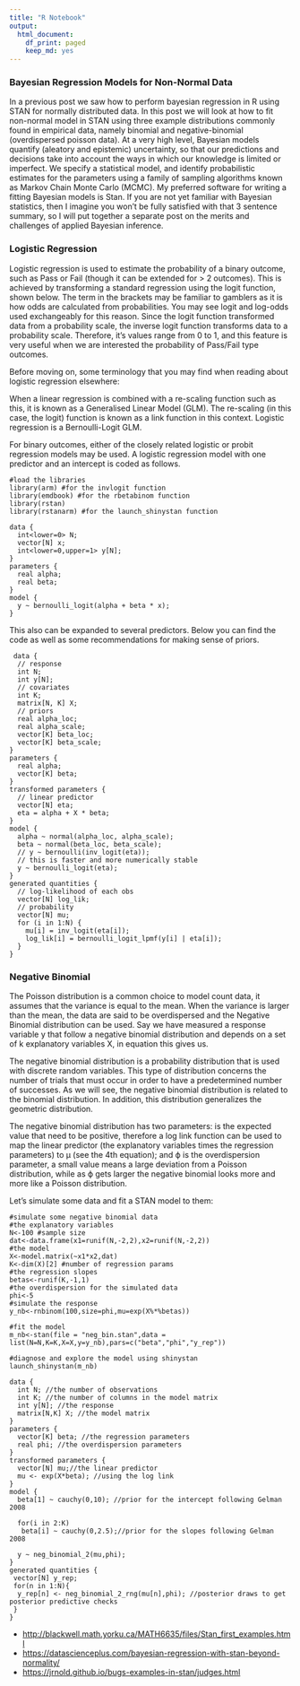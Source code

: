 ```yaml
---
title: "R Notebook"
output:
  html_document:
    df_print: paged
    keep_md: yes
---
```



### Bayesian Regression Models for Non-Normal Data


In a previous post we saw how to perform bayesian regression in R using STAN for normally distributed data. In this post we will look at how to fit non-normal model in STAN using three example distributions commonly found in empirical data, namely binomial and negative-binomial (overdispersed poisson data). At a very high level, Bayesian models quantify (aleatory and epistemic) uncertainty, so that our predictions and decisions take into account the ways in which our knowledge is limited or imperfect. We specify a statistical model, and identify probabilistic estimates for the parameters using a family of sampling algorithms known as Markov Chain Monte Carlo (MCMC). My preferred software for writing a fitting Bayesian models is Stan. If you are not yet familiar with Bayesian statistics, then I imagine you won’t be fully satisfied with that 3 sentence summary, so I will put together a separate post on the merits and challenges of applied Bayesian inference.


### Logistic Regression

Logistic regression is used to estimate the probability of a binary outcome, such as Pass or Fail (though it can be extended for > 2 outcomes). This is achieved by transforming a standard regression using the logit function, shown below. The term in the brackets may be familiar to gamblers as it is how odds are calculated from probabilities. You may see logit and log-odds used exchangeably for this reason. Since the logit function transformed data from a probability scale, the inverse logit function transforms data to a probability scale. Therefore, it’s values range from 0 to 1, and this feature is very useful when we are interested the probability of Pass/Fail type outcomes.

Before moving on, some terminology that you may find when reading about logistic regression elsewhere:

When a linear regression is combined with a re-scaling function such as this, it is known as a Generalised Linear Model (GLM).
The re-scaling (in this case, the logit) function is known as a link function in this context.
Logistic regression is a Bernoulli-Logit GLM.

For binary outcomes, either of the closely related logistic or probit regression models may be used. 
A logistic regression model with one predictor and an intercept is coded as follows.


```
#load the libraries
library(arm) #for the invlogit function
library(emdbook) #for the rbetabinom function
library(rstan)
library(rstanarm) #for the launch_shinystan function

```

```
data {
  int<lower=0> N;
  vector[N] x;
  int<lower=0,upper=1> y[N];
}
parameters {
  real alpha;
  real beta;
}
model {
  y ~ bernoulli_logit(alpha + beta * x);
}
```

This also can be expanded to several predictors. Below you can find the code as well as some recommendations for making sense of priors.


```
 data {
  // response
  int N;
  int y[N];
  // covariates
  int K;
  matrix[N, K] X;
  // priors
  real alpha_loc;
  real alpha_scale;
  vector[K] beta_loc;
  vector[K] beta_scale;
}
parameters {
  real alpha;
  vector[K] beta;
}
transformed parameters {
  // linear predictor
  vector[N] eta;
  eta = alpha + X * beta;
}
model {
  alpha ~ normal(alpha_loc, alpha_scale);
  beta ~ normal(beta_loc, beta_scale);
  // y ~ bernoulli(inv_logit(eta));
  // this is faster and more numerically stable
  y ~ bernoulli_logit(eta);
}
generated quantities {
  // log-likelihood of each obs
  vector[N] log_lik;
  // probability
  vector[N] mu;
  for (i in 1:N) {
    mu[i] = inv_logit(eta[i]);
    log_lik[i] = bernoulli_logit_lpmf(y[i] | eta[i]);
  }
}
```



### Negative Binomial 



The Poisson distribution is a common choice to model count data, it assumes that the variance is equal to the mean. When the variance is larger than the mean, the data are said to be overdispersed and the Negative Binomial distribution can be used. Say we have measured a response variable y that follow a negative binomial distribution and depends on a set of k explanatory variables X, in equation this gives us.

The negative binomial distribution is a probability distribution that is used with discrete random variables. This type of distribution concerns the number of trials that must occur in order to have a predetermined number of successes.  As we will see, the negative binomial distribution is related to the binomial distribution.  In addition, this distribution generalizes the geometric distribution.

The negative binomial distribution has two parameters: 
is the expected value that need to be positive, therefore a log link function can be used to map the linear predictor (the explanatory variables times the regression parameters) to μ (see the 4th equation); and ϕ is the overdispersion parameter, a small value means a large deviation from a Poisson distribution, while as ϕ gets larger the negative binomial looks more and more like a Poisson distribution.

Let’s simulate some data and fit a STAN model to them:

```
#simulate some negative binomial data
#the explanatory variables
N<-100 #sample size
dat<-data.frame(x1=runif(N,-2,2),x2=runif(N,-2,2))
#the model
X<-model.matrix(~x1*x2,dat)
K<-dim(X)[2] #number of regression params
#the regression slopes
betas<-runif(K,-1,1)
#the overdispersion for the simulated data
phi<-5
#simulate the response
y_nb<-rnbinom(100,size=phi,mu=exp(X%*%betas))

#fit the model
m_nb<-stan(file = "neg_bin.stan",data = list(N=N,K=K,X=X,y=y_nb),pars=c("beta","phi","y_rep"))

#diagnose and explore the model using shinystan
launch_shinystan(m_nb)
```



```
data {
  int N; //the number of observations
  int K; //the number of columns in the model matrix
  int y[N]; //the response
  matrix[N,K] X; //the model matrix
}
parameters {
  vector[K] beta; //the regression parameters
  real phi; //the overdispersion parameters
}
transformed parameters {
  vector[N] mu;//the linear predictor
  mu <- exp(X*beta); //using the log link 
}
model {  
  beta[1] ~ cauchy(0,10); //prior for the intercept following Gelman 2008

  for(i in 2:K)
   beta[i] ~ cauchy(0,2.5);//prior for the slopes following Gelman 2008
  
  y ~ neg_binomial_2(mu,phi);
}
generated quantities {
 vector[N] y_rep;
 for(n in 1:N){
  y_rep[n] <- neg_binomial_2_rng(mu[n],phi); //posterior draws to get posterior predictive checks
 }
}

```


+ http://blackwell.math.yorku.ca/MATH6635/files/Stan_first_examples.html
+ https://datascienceplus.com/bayesian-regression-with-stan-beyond-normality/
+ https://jrnold.github.io/bugs-examples-in-stan/judges.html
